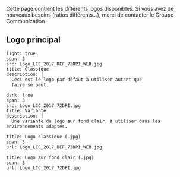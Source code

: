 Cette page contient les différents logos disponibles.
Si vous avez de nouveaux besoins (ratios différents…), merci de contacter le Groupe Communication.

## Logo principal

```image
light: true
span: 3
src: Logo_LCC_2017_DEF_72DPI_WEB.jpg
title: Classique
description: |
  Ceci est le logo par défaut à utiliser autant que
  faire se peut.
```

```image
dark: true
span: 3
src: Logo_LCC_2017_72DPI.jpg
title: Variante
description: |
  Une variante du logo sur fond clair, à utiliser dans les environnements adaptés.
```

```download
title: Logo classique (.jpg)
span: 3
url: Logo_LCC_2017_DEF_72DPI_WEB.jpg
```

```download
title: Logo sur fond clair (.jpg)
span: 3
url: Logo_LCC_2017_72DPI.jpg
```
